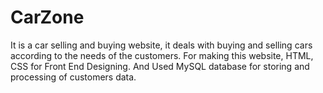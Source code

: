# CarZone

It is a car selling and buying website, it deals with buying and selling cars according to the needs of the customers.
For making this website, HTML, CSS for Front End Designing.
And Used MySQL database for storing and processing of customers data.
